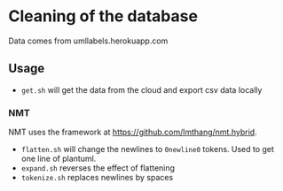 # Cleaning of the database
Data comes from umllabels.herokuapp.com

## Usage
* `get.sh` will get the data from the cloud and export csv data locally

### NMT
NMT uses the framework at https://github.com/lmthang/nmt.hybrid. 
* `flatten.sh` will change the newlines to `0newline0` tokens. Used to get one line of plantuml.
* `expand.sh` reverses the effect of flattening
* `tokenize.sh` replaces newlines by spaces